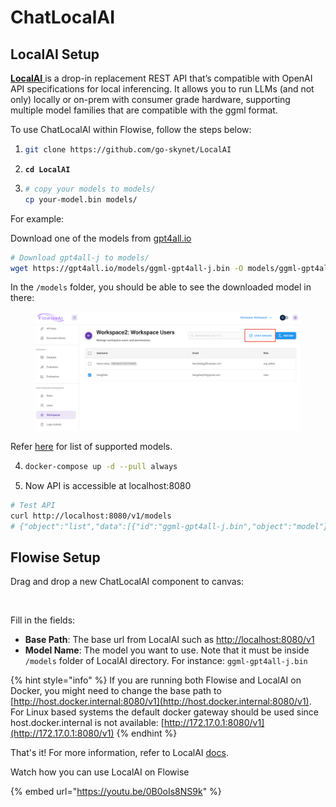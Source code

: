 # ChatLocalAI

## LocalAI Setup

[**LocalAI** ](https://github.com/go-skynet/LocalAI)is a drop-in replacement REST API that’s compatible with OpenAI API specifications for local inferencing. It allows you to run LLMs (and not only) locally or on-prem with consumer grade hardware, supporting multiple model families that are compatible with the ggml format.

To use ChatLocalAI within Flowise, follow the steps below:

1. ```bash
   git clone https://github.com/go-skynet/LocalAI
   ```
2. <pre class="language-bash"><code class="lang-bash"><strong>cd LocalAI
   </strong></code></pre>
3. ```bash
   # copy your models to models/
   cp your-model.bin models/
   ```

For example:

Download one of the models from [gpt4all.io](https://gpt4all.io/index.html)

```bash
# Download gpt4all-j to models/
wget https://gpt4all.io/models/ggml-gpt4all-j.bin -O models/ggml-gpt4all-j
```

In the `/models` folder, you should be able to see the downloaded model in there:

<figure><img src="../../../.gitbook/assets/image (22).png" alt=""><figcaption></figcaption></figure>

Refer [here](https://localai.io/model-compatibility/index.html) for list of supported models.

4. ```bash
   docker-compose up -d --pull always
   ```
5. Now API is accessible at localhost:8080

```bash
# Test API
curl http://localhost:8080/v1/models
# {"object":"list","data":[{"id":"ggml-gpt4all-j.bin","object":"model"}]}
```

## Flowise Setup

Drag and drop a new ChatLocalAI component to canvas:

<figure><img src="../../../.gitbook/assets/image (39).png" alt=""><figcaption></figcaption></figure>

Fill in the fields:

* **Base Path**: The base url from LocalAI such as [http://localhost:8080/v1](http://localhost:8080/v1)
* **Model Name**: The model you want to use. Note that it must be inside `/models` folder of LocalAI directory. For instance: `ggml-gpt4all-j.bin`

{% hint style="info" %}
If you are running both Flowise and LocalAI on Docker, you might need to change the base path to [http://host.docker.internal:8080/v1](http://host.docker.internal:8080/v1). For Linux based systems the default docker gateway should be used since host.docker.internal is not available: [http://172.17.0.1:8080/v1](http://172.17.0.1:8080/v1)
{% endhint %}

That's it! For more information, refer to LocalAI [docs](https://localai.io/basics/getting\_started/index.html).

Watch how you can use LocalAI on Flowise

{% embed url="https://youtu.be/0B0oIs8NS9k" %}





